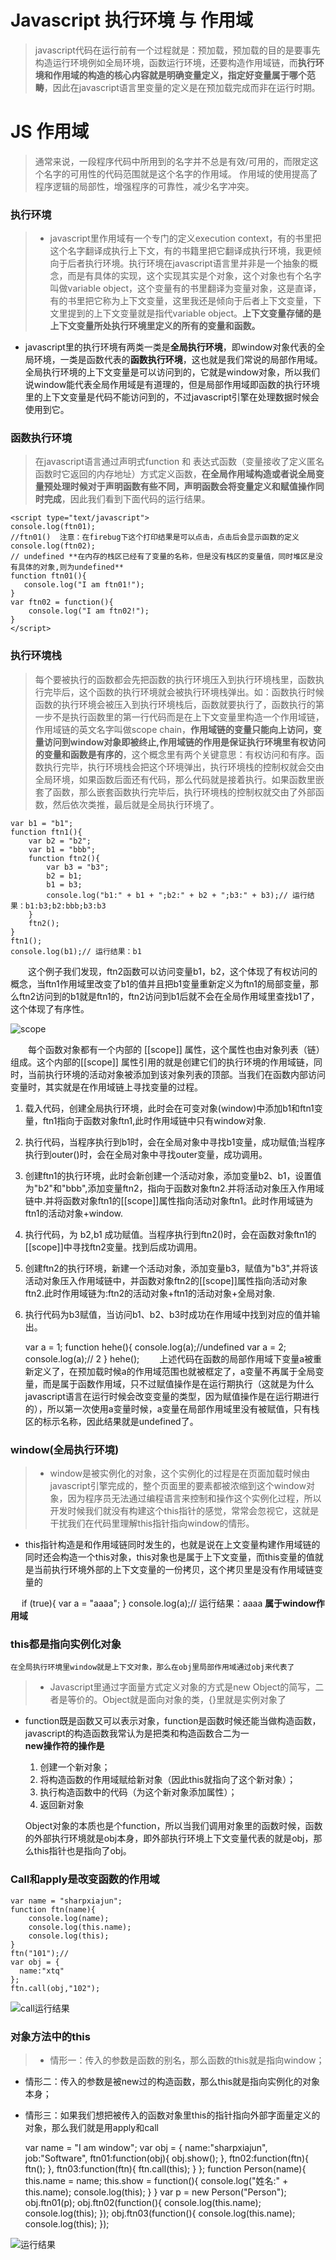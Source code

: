 # Javascript 执行环境 与 作用域
> javascript代码在运行前有一个过程就是：预加载，预加载的目的是要事先构造运行环境例如全局环境，函数运行环境，还要构造作用域链，而**执行环境和作用域的构造的核心内容就是明确变量定义，指定好变量属于哪个范畴**，因此在javascript语言里变量的定义是在预加载完成而非在运行时期。

# JS 作用域
> 通常来说，一段程序代码中所用到的名字并不总是有效/可用的，而限定这个名字的可用性的代码范围就是这个名字的作用域。 作用域的使用提高了程序逻辑的局部性，增强程序的可靠性，减少名字冲突。

### 执行环境
> * javascript里作用域有一个专门的定义execution context，有的书里把这个名字翻译成执行上下文，有的书籍里把它翻译成执行环境，我更倾向于后者执行环境。执行环境在javascript语言里并非是一个抽象的概念，而是有具体的实现，这个实现其实是个对象，这个对象也有个名字叫做variable object，这个变量有的书里翻译为变量对象，这是直译，有的书里把它称为上下文变量，这里我还是倾向于后者上下文变量，下文里提到的上下文变量就是指代variable object。**上下文变量存储的是上下文变量所处执行环境里定义的所有的变量和函数。**
* javascript里的执行环境有两类一类是**全局执行环境**，即window对象代表的全局环境，一类是函数代表的**函数执行环境**，这也就是我们常说的局部作用域。全局执行环境的上下文变量是可以访问到的，它就是window对象，所以我们说window能代表全局作用域是有道理的，但是局部作用域即函数的执行环境里的上下文变量是代码不能访问到的，不过javascript引擎在处理数据时候会使用到它。

### 函数执行环境
> 在javascript语言通过声明式function 和 表达式函数（变量接收了定义匿名函数时它返回的内存地址）方式定义函数，**在全局作用域构造或者说全局变量预处理时候对于声明函数有些不同，声明函数会将变量定义和赋值操作同时完成**，因此我们看到下面代码的运行结果。

    <script type="text/javascript">
    console.log(ftn01);
    //ftn01()  注意：在firebug下这个打印结果是可以点击，点击后会显示函数的定义
    console.log(ftn02); 
    // undefined **在内存的栈区已经有了变量的名称，但是没有栈区的变量值，同时堆区是没有具体的对象,则为undefined**
    function ftn01(){
       console.log("I am ftn01!");
    }
    var ftn02 = function(){
        console.log("I am ftn02!");
    }
    </script>
        
### 执行环境栈
> 每个要被执行的函数都会先把函数的执行环境压入到执行环境栈里，函数执行完毕后，这个函数的执行环境就会被执行环境栈弹出。如：函数执行时候函数的执行环境会被压入到执行环境栈后，函数就要执行了，函数执行的第一步不是执行函数里的第一行代码而是在上下文变量里构造一个作用域链，作用域链的英文名字叫做scope chain，**作用域链的变量只能向上访问，变量访问到window对象即被终止,作用域链的作用是保证执行环境里有权访问的变量和函数是有序的**，这个概念里有两个关键意思：有权访问和有序。函数执行完毕，执行环境栈会把这个环境弹出，执行环境栈的控制权就会交由全局环境，如果函数后面还有代码，那么代码就是接着执行。如果函数里嵌套了函数，那么嵌套函数执行完毕后，执行环境栈的控制权就交由了外部函数，然后依次类推，最后就是全局执行环境了。

    var b1 = "b1";
    function ftn1(){
        var b2 = "b2";
        var b1 = "bbb";
        function ftn2(){
            var b3 = "b3";
            b2 = b1;
            b1 = b3;
            console.log("b1:" + b1 + ";b2:" + b2 + ";b3:" + b3);// 运行结果：b1:b3;b2:bbb;b3:b3
        }
        ftn2();
    }
    ftn1();
    console.log(b1);// 运行结果：b1

　　这个例子我们发现，ftn2函数可以访问变量b1，b2，这个体现了有权访问的概念，当ftn1作用域里改变了b1的值并且把b1变量重新定义为ftn1的局部变量，那么ftn2访问到的b1就是ftn1的，ftn2访问到b1后就不会在全局作用域里查找b1了，这个体现了有序性。

![scope][3]

　　每个函数对象都有一个内部的 [[scope]] 属性，这个属性也由对象列表（链）组成。这个内部的[[scope]] 属性引用的就是创建它们的执行环境的作用域链，同时，当前执行环境的活动对象被添加到该对象列表的顶部。当我们在函数内部访问变量时，其实就是在作用域链上寻找变量的过程。

1. 载入代码，创建全局执行环境，此时会在可变对象(window)中添加b1和ftn1变量，ftn1指向于函数对象ftn1,此时作用域链中只有window对象.
2. 执行代码，当程序执行到b1时，会在全局对象中寻找b1变量，成功赋值;当程序执行到outer()时，会在全局对象中寻找outer变量，成功调用。
3. 创建ftn1的执行环境，此时会新创建一个活动对象，添加变量b2、b1，设置值为"b2"和"bbb",添加变量ftn2，指向于函数对象ftn2.并将活动对象压入作用域链中.并将函数对象ftn1的[[scope]]属性指向活动对象ftn1。此时作用域链为ftn1的活动对象+window.
4. 执行代码，为 b2,b1 成功赋值。当程序执行到ftn2()时，会在函数对象ftn1的[[scope]]中寻找ftn2变量。找到后成功调用。
5. 创建ftn2的执行环境，新建一个活动对象，添加变量b3，赋值为"b3",并将该活动对象压入作用域链中，并函数对象ftn2的[[scope]]属性指向活动对象ftn2.此时作用域链为:ftn2的活动对象+ftn1的活动对象+全局对象.
6. 执行代码为b3赋值，当访问b1、b2、b3时成功在作用域中找到对应的值并输出。

    var a = 1;
    function hehe(){
        console.log(a);//undefined
        var a = 2;
        console.log(a);// 2
    }
    hehe();
　　上述代码在函数的局部作用域下变量a被重新定义了，在预加载时候a的作用域范围也就被框定了，a变量不再属于全局变量，而是属于函数作用域，只不过赋值操作是在运行期执行（这就是为什么javascript语言在运行时候会改变变量的类型，因为赋值操作是在运行期进行的），所以第一次使用a变量时候，a变量在局部作用域里没有被赋值，只有栈区的标示名称，因此结果就是undefined了。　　

### window(全局执行环境)
> * window是被实例化的对象，这个实例化的过程是在页面加载时候由javascript引擎完成的，整个页面里的要素都被浓缩到这个window对象，因为程序员无法通过编程语言来控制和操作这个实例化过程，所以开发时候我们就没有构建这个this指针的感觉，常常会忽视它，这就是干扰我们在代码里理解this指针指向window的情形。
* this指针构造是和作用域链同时发生的，也就是说在上文变量构建作用域链的同时还会构造一个this对象，this对象也是属于上下文变量，而this变量的值就是当前执行环境外部的上下文变量的一份拷贝，这个拷贝里是没有作用域链变量的

    <script type="text/javascript">
    this.a = "aaa";
    console.log(a);//aaa
    console.log(this.a);//aaa
    console.log(window.a);//aaa
    console.log(this === window);// true
    </script>
　
    if (true){
        var a = "aaaa";
    }
    console.log(a);// 运行结果：aaaa
    **属于window作用域**

### this都是指向实例化对象
    在全局执行环境里window就是上下文对象，那么在obj里局部作用域通过obj来代表了
> * Javascript里通过字面量方式定义对象的方式是new Object的简写，二者是等价的。Object就是面向对象的类，{}里就是实例对象了
* function既是函数又可以表示对象，function是函数时候还能当做构造函数，javascript的构造函数我常认为是把类和构造函数合二为一  
     **new操作符的操作是**
     1. 创建一个新对象；
     2. 将构造函数的作用域赋给新对象（因此this就指向了这个新对象）；
     3. 执行构造函数中的代码（为这个新对象添加属性）；
     4. 返回新对象

    <script type="text/javascript">
    var obj = {
        name:"sharpxiajun",
        job:"Software",
        show:function(){
            console.log("Name:" + this.name + ";Job:" + this.job);
            console.log(this);
    // Object { name="sharpxiajun", job="Software", show=function()}
        }
    };
    obj.show();//Name:sharpxiajun;Job:Software
    function Person(name,sex,age,job){
        this.name = name;
        this.sex = sex;
        this.age = age;
        this.job = job;
        this.showPerson = function(){
            console.log("姓名:" + this.name);
            console.log("性别:" + this.sex);
            console.log("年龄:" + this.age);
            console.log("工作:" + this.job);
            console.log(this);
            // Person { name="马云", sex="男", age=46, 更多...}
        }
    }
    var person = new Person("马云", "男", 46, "董事长");
    person.showPerson();
    </script>
    Object对象的本质也是个function，所以当我们调用对象里的函数时候，函数的外部执行环境就是obj本身，即外部执行环境上下文变量代表的就是obj，那么this指针也是指向了obj。

### Call和apply是改变函数的作用域

    var name = "sharpxiajun";
    function ftn(name){
        console.log(name);
        console.log(this.name);
        console.log(this);
    }
    ftn("101");//
    var obj = {
      name:"xtq"
    };
    ftn.call(obj,"102");

![call运行结果][1]

### 对象方法中的this
> * 情形一：传入的参数是函数的别名，那么函数的this就是指向window；
 * 情形二：传入的参数是被new过的构造函数，那么this就是指向实例化的对象本身；
 * 情形三：如果我们想把被传入的函数对象里this的指针指向外部字面量定义的对象，那么我们就是用apply和call
 
    var name = "I am window";
    var obj = {
        name:"sharpxiajun",
        job:"Software",
        ftn01:function(obj){
            obj.show();
        },
        ftn02:function(ftn){
            ftn();
        },
        ftn03:function(ftn){
            ftn.call(this);
        }
    };
    function Person(name){
        this.name = name;
        this.show = function(){
            console.log("姓名:" + this.name);
            console.log(this);
        }
    }
    var p = new Person("Person");
    obj.ftn01(p);
    obj.ftn02(function(){
       console.log(this.name);
       console.log(this);
    });
    obj.ftn03(function(){
        console.log(this.name);
        console.log(this);
    }); 
    
![运行结果][2]


[1]: k.png
[2]: kk.png
[3]: scope.png
